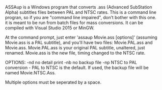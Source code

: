 ASSAup is a Windows program that converts .ass (Advanced SubStation Alpha)
subtitles files between PAL and NTSC rates. This is a command line progran,
so if you are "command line impaired", don't bother with this one. it is
meant to be run from batch files for mass conversions. It can be compiled
with Visual Studio 2015 or MinGW.

At the command prompt, just enter 'assaup Movie.ass [options]' (assuming
Movie.ass is a PAL subtitle), and you'll have two files: Movie.PAL.ass and
Movie.ass. Movie.PAL.ass is your original PAL subtitle, unaltered, just
renamed. Movie.ass is the new file, timing changed to the NTSC rate.

OPTIONS:
-nd  no detail print
-nb  no backup file
-np  NTSC to PAL conversion - PAL to NTSC is the default. If used, the
     backup file will be named Movie.NTSC.Ass.

Multiple options must be seperated by a space.
